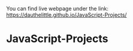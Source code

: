 You can find live webpage under the link:
https://dauthelittle.github.io/JavaScript-Projects/


# JavaScript-Projects


